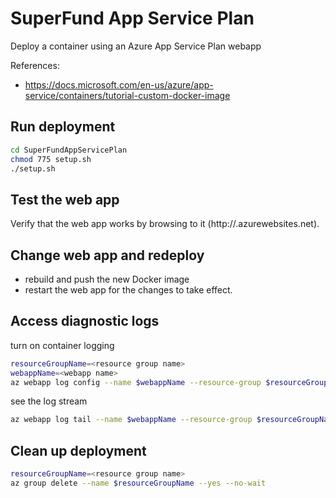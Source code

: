 # SuperFund App Service Plan

Deploy a container using an Azure App Service Plan webapp

References:

* <https://docs.microsoft.com/en-us/azure/app-service/containers/tutorial-custom-docker-image>

## Run deployment

```sh
cd SuperFundAppServicePlan
chmod 775 setup.sh
./setup.sh
```

## Test the web app

Verify that the web app works by browsing to it (http://<app-name>.azurewebsites.net).

## Change web app and redeploy

* rebuild and push the new Docker image
* restart the web app for the changes to take effect.

## Access diagnostic logs

turn on container logging

```sh
resourceGroupName=<resource group name>
webappName=<webapp name>
az webapp log config --name $webappName --resource-group $resourceGroupName --docker-container-logging filesystem
```

see the log stream

```sh
az webapp log tail --name $webappName --resource-group $resourceGroupName
```

## Clean up deployment

```sh
resourceGroupName=<resource group name>
az group delete --name $resourceGroupName --yes --no-wait
```
